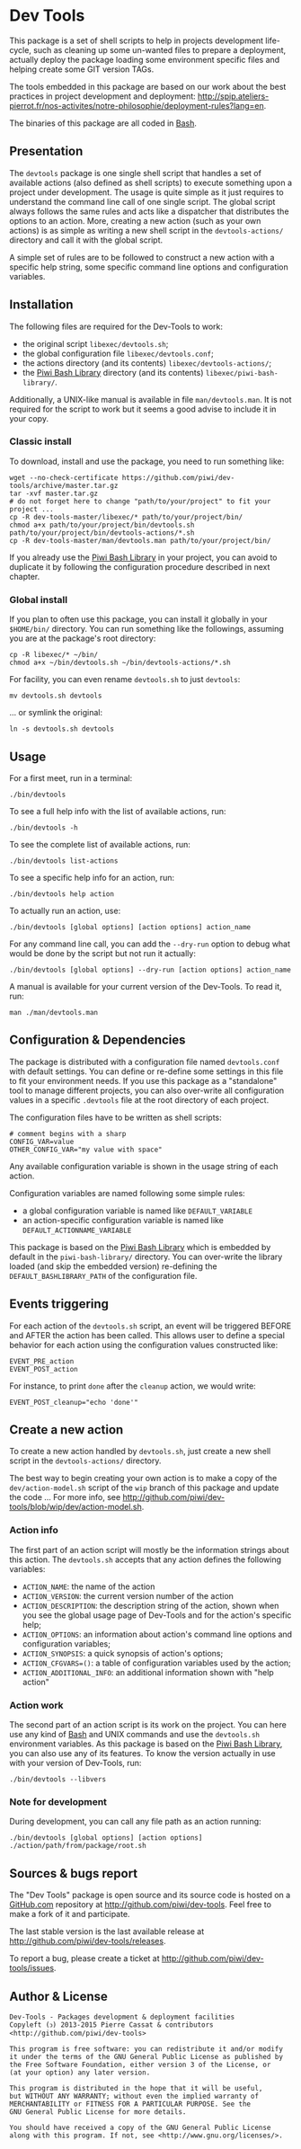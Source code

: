 Dev Tools
=========

This package is a set of shell scripts to help in projects development life-cycle, such as cleaning
up some un-wanted files to prepare a deployment, actually deploy the package loading some
environment specific files and helping create some GIT version TAGs.

The tools embedded in this package are based on our work about the best practices in project
development and deployment: <http://spip.ateliers-pierrot.fr/nos-activites/notre-philosophie/deployment-rules?lang=en>.

The binaries of this package are all coded in [Bash](http://en.wikipedia.org/wiki/Bash_%28Unix_shell%29).


## Presentation

The `devtools` package is one single shell script that handles a set of available actions
(also defined as shell scripts) to execute something upon a project under development. The usage is
quite simple as it just requires to understand the command line call of one single script.
The global script always follows the same rules and acts like a dispatcher that distributes the
options to an action. More, creating a new action (such as your own actions) is as simple
as writing a new shell script in the `devtools-actions/` directory and call it with the global
script.

A simple set of rules are to be followed to construct a new action with a specific help string,
some specific command line options and configuration variables.


## Installation

The following files are required for the Dev-Tools to work:

-   the original script `libexec/devtools.sh`;
-   the global configuration file `libexec/devtools.conf`;
-   the actions directory (and its contents) `libexec/devtools-actions/`;
-   the [Piwi Bash Library](https://github.com/piwi/bash-library) directory
    (and its contents) `libexec/piwi-bash-library/`.

Additionally, a UNIX-like manual is available in file `man/devtools.man`. It is not required for the
script to work but it seems a good advise to include it in your copy.

### Classic install

To download, install and use the package, you need to run something like:

    wget --no-check-certificate https://github.com/piwi/dev-tools/archive/master.tar.gz
    tar -xvf master.tar.gz
    # do not forget here to change "path/to/your/project" to fit your project ...
    cp -R dev-tools-master/libexec/* path/to/your/project/bin/
    chmod a+x path/to/your/project/bin/devtools.sh path/to/your/project/bin/devtools-actions/*.sh
    cp -R dev-tools-master/man/devtools.man path/to/your/project/bin/

If you already use the [Piwi Bash Library](https://github.com/piwi/bash-library)
in your project, you can avoid to duplicate it by following the configuration procedure described
in next chapter.

### Global install

If you plan to often use this package, you can install it globally in your `$HOME/bin/` directory.
You can run something like the followings, assuming you are at the package's root directory:

    cp -R libexec/* ~/bin/
    chmod a+x ~/bin/devtools.sh ~/bin/devtools-actions/*.sh

For facility, you can even rename `devtools.sh` to just `devtools`:

    mv devtools.sh devtools

... or symlink the original:

    ln -s devtools.sh devtools

## Usage

For a first meet, run in a terminal:

    ./bin/devtools

To see a full help info with the list of available actions, run:

    ./bin/devtools -h

To see the complete list of available actions, run:

    ./bin/devtools list-actions

To see a specific help info for an action, run:

    ./bin/devtools help action

To actually run an action, use:

    ./bin/devtools [global options] [action options] action_name

For any command line call, you can add the `--dry-run` option to debug what would be done
by the script but not run it actually:

    ./bin/devtools [global options] --dry-run [action options] action_name

A manual is available for your current version of the Dev-Tools. To read it, run:

    man ./man/devtools.man


## Configuration & Dependencies

The package is distributed with a configuration file named `devtools.conf` with default settings.
You can define or re-define some settings in this file to fit your environment needs.
If you use this package as a "standalone" tool to manage different projects, you can also
over-write all configuration values in a specific `.devtools` file at the root directory
of each project.

The configuration files have to be written as shell scripts:

    # comment begins with a sharp
    CONFIG_VAR=value
    OTHER_CONFIG_VAR="my value with space"

Any available configuration variable is shown in the usage string of each action.

Configuration variables are named following some simple rules:

-   a global configuration variable is named like `DEFAULT_VARIABLE`
-   an action-specific configuration variable is named like `DEFAULT_ACTIONNAME_VARIABLE`

This package is based on the [Piwi Bash Library](https://github.com/piwi/bash-library)
which is embedded by default in the `piwi-bash-library/` directory. You can over-write the library loaded
(and skip the embedded version) re-defining the `DEFAULT_BASHLIBRARY_PATH` of the
configuration file.


## Events triggering

For each action of the `devtools.sh` script, an event will be triggered BEFORE and AFTER the
action has been called. This allows user to define a special behavior for each action using the
configuration values constructed like:

    EVENT_PRE_action
    EVENT_POST_action

For instance, to print `done` after the `cleanup` action, we would write:

    EVENT_POST_cleanup="echo 'done'"


## Create a new action

To create a new action handled by `devtools.sh`, just create a new shell script in the
`devtools-actions/` directory.

The best way to begin creating your own action is to make a copy of the `dev/action-model.sh` 
script of the `wip` branch of this package and update the code ...
For more info, see <http://github.com/piwi/dev-tools/blob/wip/dev/action-model.sh>.

### Action info

The first part of an action script will mostly be the information strings about this action.
The `devtools.sh` accepts that any action defines the following variables:

-   `ACTION_NAME`: the name of the action
-   `ACTION_VERSION`: the current version number of the action
-   `ACTION_DESCRIPTION`: the description string of the action, shown when you see the global
    usage page of Dev-Tools and for the action's specific help;
-   `ACTION_OPTIONS`: an information about action's command line options and configuration
    variables;
-   `ACTION_SYNOPSIS`: a quick synopsis of action's options;
-   `ACTION_CFGVARS=()`: a table of configuration variables used by the action;
-   `ACTION_ADDITIONAL_INFO`: an additional information shown with "help action"

### Action work

The second part of an action script is its work on the project. You can here use any kind of
[Bash](http://en.wikipedia.org/wiki/Bash_%28Unix_shell%29) and UNIX commands and use the 
`devtools.sh` environment variables. As this package is based on the [Piwi Bash Library](https://github.com/piwi/bash-library),
you can also use any of its features. To know the version actually in use with your version
of Dev-Tools, run:

    ./bin/devtools --libvers

### Note for development

During development, you can call any file path as an action running:

    ./bin/devtools [global options] [action options] ./action/path/from/package/root.sh


## Sources & bugs report

The "Dev Tools" package is open source and its source code is hosted on a [GitHub.com](http://github.com)
repository at <http://github.com/piwi/dev-tools>. Feel free to make a fork of it and participate.

The last stable version is the last available release at <http://github.com/piwi/dev-tools/releases>.

To report a bug, please create a ticket at <http://github.com/piwi/dev-tools/issues>.


## Author & License

    Dev-Tools - Packages development & deployment facilities
    Copyleft (ↄ) 2013-2015 Pierre Cassat & contributors
    <http://github.com/piwi/dev-tools>
    
    This program is free software: you can redistribute it and/or modify
    it under the terms of the GNU General Public License as published by
    the Free Software Foundation, either version 3 of the License, or
    (at your option) any later version.
    
    This program is distributed in the hope that it will be useful,
    but WITHOUT ANY WARRANTY; without even the implied warranty of
    MERCHANTABILITY or FITNESS FOR A PARTICULAR PURPOSE. See the
    GNU General Public License for more details.
    
    You should have received a copy of the GNU General Public License
    along with this program. If not, see <http://www.gnu.org/licenses/>.
